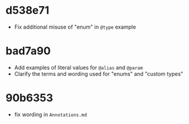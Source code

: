 # d538e71
- Fix additional misuse of "enum" in `@type` example

# bad7a90
- Add examples of literal values for `@alias` and `@param`
- Clarify the terms and wording used for "enums" and "custom types"

# 90b6353
- fix wording in `Annotations.md`
